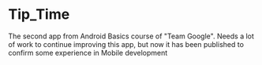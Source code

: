 # Tip_Time

The second app from Android Basics course of "Team Google". Needs a lot of work to continue improving this app, but now it has been published to confirm some experience
in Mobile development
